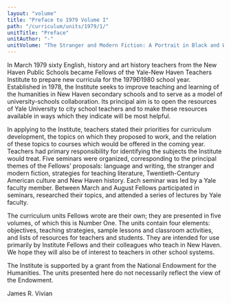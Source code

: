 ```yaml
---
layout: "volume"
title: "Preface to 1979 Volume I"
path: "/curriculum/units/1979/1/"
unitTitle: "Preface"
unitAuthor: "-"
unitVolume: "The Stranger and Modern Fiction: A Portrait in Black and White"
---
```

<body>
<p>
In March 1979 sixty English, history and art history teachers from the New Haven Public Schools became Fellows of the Yale-New Haven Teachers Institute to prepare new curricula for the 1979Ð1980 school year. Established in 1978, the Institute seeks to improve teaching and learning of the humanities in New Haven secondary schools and to serve as a model of university-schools collaboration. Its principal aim is to open the resources of Yale University to city school teachers and to make these resources available in ways which they indicate will be most helpful.
</p>
<p>
In applying to the Institute, teachers stated their priorities for curriculum development, the topics on which they proposed to work, and the relation of these topics to courses which would be offered in the coming year. Teachers had primary responsibility for identifying the subjects the Institute would treat. Five seminars were organized, corresponding to the principal themes of the Fellows’ proposals: language and writing, the stranger and modern fiction, strategies for teaching literature, Twentieth-Century American culture and New Haven history. Each seminar was led by a Yale faculty member. Between March and August Fellows participated in seminars, researched their topics, and attended a series of lectures by Yale faculty.
</p>
<p>
The curriculum units Fellows wrote are their own; they are presented in five volumes, of which this is Number One. The units contain four elements: objectives, teaching strategies, sample lessons and classroom activities, and lists of resources for teachers and students. They are intended for use primarily by Institute Fellows and their colleagues who teach in New Haven. We hope they will also be of interest to teachers in other school systems.
</p>
<p>
The Institute is supported by a grant from the National Endowment for the Humanities. The units presented here do not necessarily reflect the view of the Endowment.
</p>
<p>
James R. Vivian
</p>
</body>